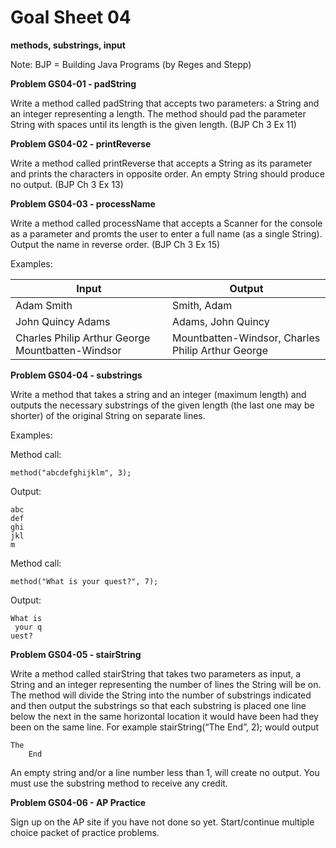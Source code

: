 # Goal Sheet 04

**methods, substrings, input**

Note: BJP = Building Java Programs (by Reges and Stepp)

**Problem GS04-01 - padString**

Write a method called padString that accepts two parameters: a String and an integer representing a length.  The method should pad the parameter String with spaces until its length is the given length. (BJP Ch 3 Ex 11)

**Problem GS04-02 - printReverse**

Write a method called printReverse that accepts a String as its parameter and prints the characters in opposite order.  An empty String should produce no output. (BJP Ch 3 Ex 13)

**Problem GS04-03 - processName**

Write a method called processName that accepts a Scanner for the console as a parameter and promts the user to enter a full name (as a single String).  Output the name in reverse order. (BJP Ch 3 Ex 15)

Examples:

Input | Output
----- | ------
Adam Smith | Smith, Adam
John Quincy Adams | Adams, John Quincy
Charles Philip Arthur George Mountbatten-Windsor |  Mountbatten-Windsor, Charles Philip Arthur George

**Problem GS04-04 - substrings**

Write a method that takes a string and an integer (maximum length) and outputs the necessary substrings of the given length (the last one may be shorter) of the original String on separate lines.

Examples:

Method call: 
```
method("abcdefghijklm", 3);
```

Output:
```
abc
def
ghi
jkl
m
```
Method call: 
```
method("What is your quest?", 7);
```

Output:
```
What is
 your q
uest?
```

**Problem GS04-05 - stairString**

Write a method called stairString that takes two parameters as input, a String and an integer representing the number of lines the String will be on.  The method will divide the String into the number of substrings indicated and then output the substrings so that each substring is placed one line below the next in the same horizontal location it would have been had they been on the same line.  For example stairString(“The End”, 2); would output
```
The
    End
```
An empty string and/or a line number less than 1, will create no output.  You must use the substring method to receive any credit.


**Problem GS04-06 - AP Practice**

Sign up on the AP site if you have not done so yet.  Start/continue multiple choice packet of practice problems.
